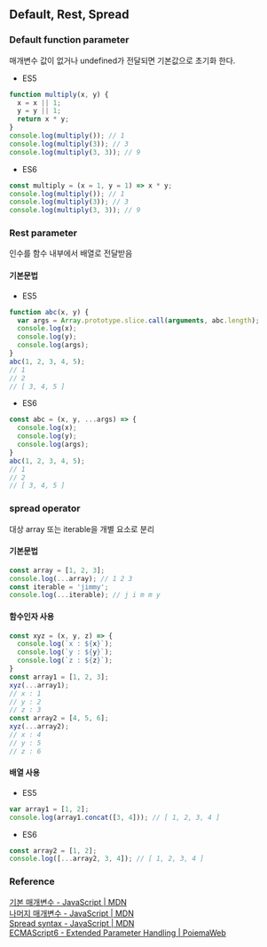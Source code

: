 ## Default, Rest, Spread
### Default function parameter
매개변수 값이 없거나 undefined가 전달되면 기본값으로 초기화 한다.
- ES5
```js
function multiply(x, y) {
  x = x || 1;
  y = y || 1;
  return x * y;
}
console.log(multiply()); // 1
console.log(multiply(3)); // 3
console.log(multiply(3, 3)); // 9
```
- ES6
```js
const multiply = (x = 1, y = 1) => x * y;
console.log(multiply()); // 1
console.log(multiply(3)); // 3
console.log(multiply(3, 3)); // 9
```

### Rest parameter
인수를 함수 내부에서 배열로 전달받음
#### 기본문법
- ES5
```js
function abc(x, y) {
  var args = Array.prototype.slice.call(arguments, abc.length);
  console.log(x);
  console.log(y);
  console.log(args);
}
abc(1, 2, 3, 4, 5);
// 1
// 2
// [ 3, 4, 5 ]
```
- ES6
```js
const abc = (x, y, ...args) => {
  console.log(x);
  console.log(y);
  console.log(args);
}
abc(1, 2, 3, 4, 5);
// 1
// 2
// [ 3, 4, 5 ]
```
### spread operator
대상 array 또는 iterable을 개별 요소로 분리
#### 기본문법
```js
const array = [1, 2, 3];
console.log(...array); // 1 2 3
const iterable = 'jimmy';
console.log(...iterable); // j i m m y
```
#### 함수인자 사용
```js
const xyz = (x, y, z) => {
  console.log(`x : ${x}`);
  console.log(`y : ${y}`);
  console.log(`z : ${z}`);
}
const array1 = [1, 2, 3];
xyz(...array1);
// x : 1
// y : 2
// z : 3
const array2 = [4, 5, 6];
xyz(...array2);
// x : 4
// y : 5
// z : 6
```
#### 배열 사용
- ES5
```js
var array1 = [1, 2];
console.log(array1.concat([3, 4])); // [ 1, 2, 3, 4 ]
```

- ES6
```js
const array2 = [1, 2];
console.log([...array2, 3, 4]); // [ 1, 2, 3, 4 ]
```

### Reference
[기본 매개변수 - JavaScript | MDN](https://developer.mozilla.org/ko/docs/Web/JavaScript/Reference/Functions/Default_parameters)  
[나머지 매개변수 - JavaScript | MDN](https://developer.mozilla.org/ko/docs/Web/JavaScript/Reference/Functions/rest_parameters)  
[Spread syntax - JavaScript | MDN](https://developer.mozilla.org/ko/docs/Web/JavaScript/Reference/Operators/Spread_syntax)  
[ECMAScript6 - Extended Parameter Handling | PoiemaWeb](http://poiemaweb.com/es6-extended-parameter-handling)